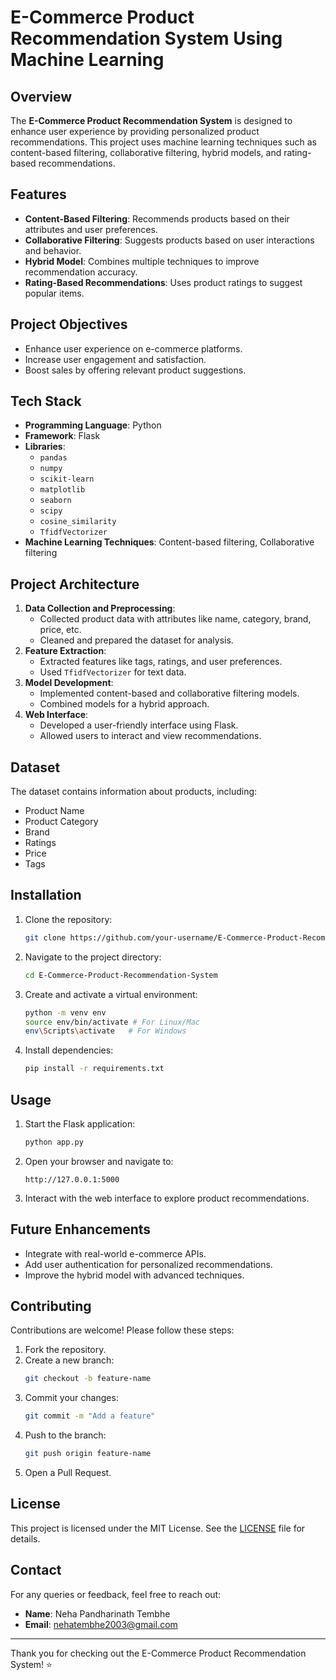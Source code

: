 # E-Commerce Product Recommendation System Using Machine Learning

## Overview
The **E-Commerce Product Recommendation System** is designed to enhance user experience by providing personalized product recommendations. This project uses machine learning techniques such as content-based filtering, collaborative filtering, hybrid models, and rating-based recommendations. 

## Features
- **Content-Based Filtering**: Recommends products based on their attributes and user preferences.
- **Collaborative Filtering**: Suggests products based on user interactions and behavior.
- **Hybrid Model**: Combines multiple techniques to improve recommendation accuracy.
- **Rating-Based Recommendations**: Uses product ratings to suggest popular items.

## Project Objectives
- Enhance user experience on e-commerce platforms.
- Increase user engagement and satisfaction.
- Boost sales by offering relevant product suggestions.

## Tech Stack
- **Programming Language**: Python
- **Framework**: Flask
- **Libraries**: 
  - `pandas` 
  - `numpy` 
  - `scikit-learn` 
  - `matplotlib` 
  - `seaborn` 
  - `scipy`
  - `cosine_similarity`
  - `TfidfVectorizer`
- **Machine Learning Techniques**: Content-based filtering, Collaborative filtering

## Project Architecture
1. **Data Collection and Preprocessing**:
   - Collected product data with attributes like name, category, brand, price, etc.
   - Cleaned and prepared the dataset for analysis.
2. **Feature Extraction**:
   - Extracted features like tags, ratings, and user preferences.
   - Used `TfidfVectorizer` for text data.
3. **Model Development**:
   - Implemented content-based and collaborative filtering models.
   - Combined models for a hybrid approach.
4. **Web Interface**:
   - Developed a user-friendly interface using Flask.
   - Allowed users to interact and view recommendations.

## Dataset
The dataset contains information about products, including:
- Product Name
- Product Category
- Brand
- Ratings
- Price
- Tags

## Installation
1. Clone the repository:
   ```bash
   git clone https://github.com/your-username/E-Commerce-Product-Recommendation-System.git
   ```
2. Navigate to the project directory:
   ```bash
   cd E-Commerce-Product-Recommendation-System
   ```
3. Create and activate a virtual environment:
   ```bash
   python -m venv env
   source env/bin/activate # For Linux/Mac
   env\Scripts\activate   # For Windows
   ```
4. Install dependencies:
   ```bash
   pip install -r requirements.txt
   ```

## Usage
1. Start the Flask application:
   ```bash
   python app.py
   ```
2. Open your browser and navigate to:
   ```
   http://127.0.0.1:5000
   ```
3. Interact with the web interface to explore product recommendations.

## Future Enhancements
- Integrate with real-world e-commerce APIs.
- Add user authentication for personalized recommendations.
- Improve the hybrid model with advanced techniques.

## Contributing
Contributions are welcome! Please follow these steps:
1. Fork the repository.
2. Create a new branch:
   ```bash
   git checkout -b feature-name
   ```
3. Commit your changes:
   ```bash
   git commit -m "Add a feature"
   ```
4. Push to the branch:
   ```bash
   git push origin feature-name
   ```
5. Open a Pull Request.

## License
This project is licensed under the MIT License. See the [LICENSE](LICENSE) file for details.

## Contact
For any queries or feedback, feel free to reach out:
- **Name**: Neha Pandharinath Tembhe
- **Email**: nehatembhe2003@gmail.com

---
Thank you for checking out the E-Commerce Product Recommendation System! ⭐
